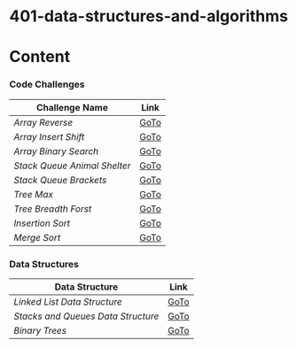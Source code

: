 # 401-data-structures-and-algorithms


# Content

### Code Challenges

| **Challenge Name**| **Link** |
| -----------| ----------- |
| _Array Reverse_| [GoTo](code_challenges/array_reverse/README.md)|
| _Array Insert Shift_| [GoTo](code_challenges/array_insert_shift/README.md)|
| _Array Binary Search_| [GoTo](code_challenges/array-binary-search/README.md)|
| _Stack Queue Animal Shelter_| [GoTo](code_challenges/stack-queue-animal-shelter/README.md)|
| _Stack Queue Brackets_| [GoTo](code_challenges/stack-queue-brackets/README.md)|
| _Tree Max_| [GoTo](code_challenges/tree_max/README.md)|
| _Tree Breadth Forst_| [GoTo](code_challenges/tree_breadth_first/README.md)|
| _Insertion Sort_| [GoTo](code_challenges/insertion_sort/README.md)|
 _Merge Sort_| [GoTo](code_challenges/merge_sort/README.md)|


### Data Structures

| **Data Structure**| **Link** |
| -----------| ----------- |
| _Linked List Data Structure_| [GoTo](data_strtucture/linked_list/linked-list/README.md)|
| _Stacks and Queues Data Structure_| [GoTo](data_strtucture/stacks_and_queues/stack-and-queue/README.md)|
|_Binary Trees_| [GoTo](data_strtucture/trees/README.md)|
